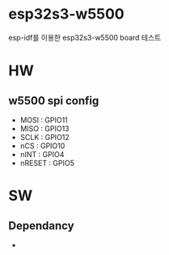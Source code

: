 # esp32s3-w5500
esp-idf를 이용한 esp32s3-w5500 board 테스트

# HW 
## w5500 spi config
- MOSI : GPIO11
- MISO : GPIO13
- SCLK : GPIO12
- nCS : GPIO10
- nINT : GPIO4
- nRESET : GPIO5

# SW
## Dependancy
- 
